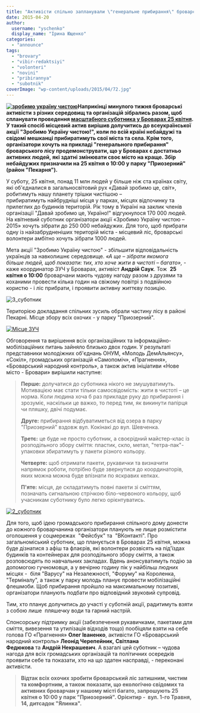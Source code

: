 ```yaml
---
title: "Активісти спільно запланували \"генеральне прибирання\" броварського лісу на 25 квітня"
date: 2015-04-20
author: 
  username: "yschenko"
  display_name: "Ірина Ющенко"
categories: 
  - "announce"
tags: 
  - "brovary"
  - "vibir-redaktsiyi"
  - "volonteri"
  - "novini"
  - "pribirannya"
  - "subotnik"
coverImage: "wp-content/uploads/2015/04/72.jpg"
---
```


**[![зробимо україну чистою](https://mpz.brovary.org/wp-content/uploads/2015/04/zrobimo-ukrayinu-chistoyu.jpg)](https://mpz.brovary.org/wp-content/uploads/2015/04/zrobimo-ukrayinu-chistoyu.jpg)Наприкінці минулого тижня броварські активісти з різних середовищ та організацій зібрались разом, щоб спланувати проведення [масштабного суботника у Броварах 25 квітня](https://www.facebook.com/events/467714816720396/467792616712616/). У такий спосіб місцевий актив вирішив долучитись до всеукраїнської акції "Зробимо Україну чистою!", коли по всій країні небайдужі та свідомі мешканці прибиратимуть свої міста та села. Крім того, організатори хочуть на прикладі "генерального прибирання" броварського лісу продемонструвати, що у Броварах є достатньо активних людей, які здатні змінювати своє місто на краще. Збір небайдужих призначили на 25 квітня о 10:00 у парку "Приозерний" (район "Пекарня").**

У суботу, 25 квітня, понад 11 млн людей у більше ніж ста країнах світу, які об'єдналися в загальносвітовий рух «Давай зробимо це, світ», робитимуть нашу планету трішки чистішою – прибиратимуть найбрудніші місця у парках, місцях відпочинку та прилеглих до будинків територій. Рік тому в Україні на заклик членів організації "Давай зробимо це, Україно!" відгукнулося 170 000 людей. На квітневий суботник організатори акції «Зробимо Україну чистою – 2015» хочуть зібрати до 250 000 небайдужих. Для того, щоб прибрати одну із найзабрудненіших територій міста - місцевий ліс, броварські волонтери амбітно хочуть зібрати 1000 людей.

Мета акції "Зробимо Україну чистою" - збільшити відповідальність українців за навколишнє середовище. _«А ще – зібрати якомога більше людей, щоб показати: тих, хто хоче жити в чистоті – багато»,_ - каже координатор ЗУЧ у Броварах, активіст **Андрій Саук**. Тож  **25 квітня о 10:00** броварчани мають чудову нагоду разом з друзями та коханими провести кілька годин на свіжому повітрі з подвійною користю - і ліс прибрати, і проявити активну життєву позицію.

![3_суботник](https://mpz.brovary.org/wp-content/uploads/2015/04/39.jpg)

Територією докладання спільних зусиль обрали частину лісу в районі Пекарні. Місце збору всіх охочих - у парку "Приозерний".

[![Місце ЗУЧ](https://mpz.brovary.org/wp-content/uploads/2015/04/Mistse-ZUCH.jpg)](https://mpz.brovary.org/wp-content/uploads/2015/04/Mistse-ZUCH.jpg)

Обговорення та вирішення всіх організаційних та інформаційно-мобілізаційних питань зайняло близько двох годин. У результаті представники молодіжних об'єднань ОНУМ, «Молодь ДемАльянсу», «Сокіл», громадських організацій «Самопоміч», «Прагнення», «Броварський народний контроль», а також актив ініціативи «Нове  місто - Бровари» вирішили наступне:

> **Перше:** долучатися до суботника нікого не змушуватимуть. Мотивацією має стати тільки самосвідомість: жити в чистоті – це норма. Коли людина хоча б раз прикладе руку до прибирання і зрозуміє, наскільки це важко, то перед тим, як викинути папірця чи пляшку, двічі подумає.
> 
> **Друге:** прибирання відбуватиметься від озера в парку "Приозерний" вздовж вул. Кокінакі до вул. Шевченка.
> 
> **Третє:** це буде не просто суботник, а своєрідний майстер-клас із розподільного збору сміття: пластик, скло, метал, "тетра-пак"-упаковки збиратимуть у пакети різного кольору.
> 
> **Четверте:** щоб отримати пакети, рукавички та визначити напрямок роботи, потрібно буде звернутися до координаторів, яких можна можна буде впізнати по яскравих кепках.
> 
> **П'яте:** місця, де складатимуть повні пакети зі сміттям, позначать сигнальною стрічкою біло-червоного кольору, щоб учасникам суботнику було легко орієнтуватись.

[![2_суботник](https://mpz.brovary.org/wp-content/uploads/2015/04/24.jpg)](https://mpz.brovary.org/wp-content/uploads/2015/04/24.jpg)

Для того, щоб ідею громадського прибирання спільного дому донести до кожного броварчанина організатори планують не лише розмістити оголошення у соцмережах  "Фейсбук" та  "ВКонтакті". Про загальноміський суботник, що планується в Броварах 25 квітня, можна буде дізнатися з афіш та флаєрів, які волонтери розвісять на під'їздах будинків та контейнерах для розподільного збору сміття, а також розповсюдять по навчальних закладах. Вдень анонсуватимуть подію за допомогою гучномовця, а у вечірню годину пік у найбільш людних місцях -  біля "Варусу" на Незалежності, "Форуму" на Короленка, "Терміналу", а також у парку молодь планує провести мобілізаційні флешмоби. Щоб прибирання пройшло на максимальному позитиві, організатори планують подбати про відповідний звуковий супровід.

Тим, хто планує долучитись до участі у суботній акції, радитимуть взяти з собою лише  пляшечку води та гарний настрій.

Спонсорську підтримку акції (забезпечення рукавичками, пакетами для сміття, вивезення та утилізація відходів тощо) пообіцяли взяти на себе голова ГО «Прагнення» **Олег Іваненко**, активісти ГО «Броварський народний контроль» **Леонід Черепейник,** **Світлана Федюкова** та **Андрій Некрашевич**. А взагалі цей суботник – чудова нагода для всіх громадських організацій та політичних осередків проявити себе та показати, хто на що здатен насправді, - переконані активісти.

> **Відтак всіх охочих зробити броварський ліс затишним, чистим та комфортним, а також показати, що екологічно свідомих та активних броварчан у нашому місті багато, запрошують 25 квітня о 10:00 у парк "Приозерний". Орієнтир -  вул. 1-го Травня, 14, дитсадок "Ялинка".**

